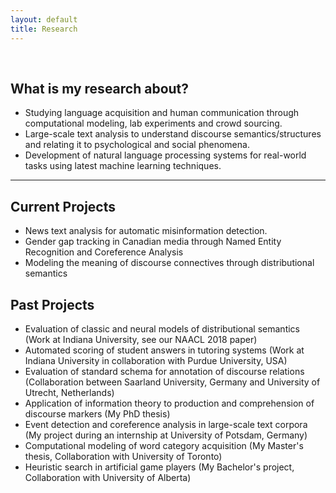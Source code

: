 ```yaml
---
layout: default
title: Research
---
```


&nbsp;

## What is my research about?

- Studying language acquisition and human communication through computational modeling, lab experiments and crowd sourcing.<br>
- Large-scale text analysis to understand discourse semantics/structures and relating it to psychological and social phenomena.<br>
- Development of natural language processing systems for real-world tasks using latest machine learning techniques.<br>

 ------
 
## Current Projects
- News text analysis for automatic misinformation detection.
- Gender gap tracking in Canadian media through Named Entity Recognition and Coreference Analysis
- Modeling the meaning of discourse connectives through distributional semantics

## Past Projects
- Evaluation of classic and neural models of distributional semantics (Work at Indiana University, see our NAACL 2018 paper) 
- Automated scoring of student answers in tutoring systems (Work at Indiana University in collaboration with Purdue University, USA)
- Evaluation of standard schema for annotation of discourse relations (Collaboration between Saarland University, Germany and University of Utrecht, Netherlands)
- Application of information theory to production and comprehension of discourse markers (My PhD thesis)
- Event detection and coreference analysis in large-scale text corpora (My project during an internship at University of Potsdam, Germany)
- Computational modeling of word category acquisition (My Master's thesis, Collaboration with University of Toronto)
- Heuristic search in artificial game players (My Bachelor's project, Collaboration with University of Alberta)



